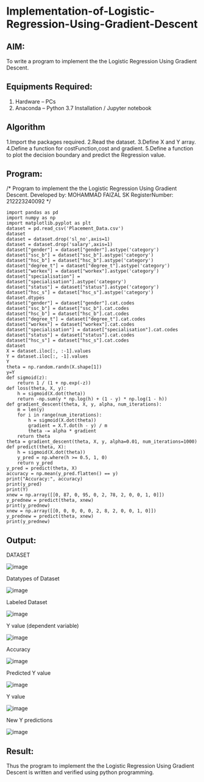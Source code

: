 # Implementation-of-Logistic-Regression-Using-Gradient-Descent

## AIM:
To write a program to implement the the Logistic Regression Using Gradient Descent.

## Equipments Required:
1. Hardware – PCs
2. Anaconda – Python 3.7 Installation / Jupyter notebook

## Algorithm
1.Import the packages required.
2.Read the dataset.
3.Define X and Y array.
4.Define a function for costFunction,cost and gradient.
5.Define a function to plot the decision boundary and predict the Regression value.
## Program:

/*
Program to implement the the Logistic Regression Using Gradient Descent.
Developed by: MOHAMMAD FAIZAL SK
RegisterNumber:  212223240092
*/
```
import pandas as pd
import numpy as np
import matplotlib.pyplot as plt
dataset = pd.read_csv('Placement_Data.csv')
dataset
dataset = dataset.drop('sl_no',axis=1) 
dataset = dataset.drop('salary',axis=1)
dataset["gender"] = dataset["gender"].astype('category')
dataset["ssc_b"] = dataset["ssc_b"].astype('category')
dataset["hsc_b"] = dataset["hsc_b"].astype('category')
dataset["degree_t"] = dataset["degree_t"].astype('category')
dataset["workex"] = dataset["workex"].astype('category')
dataset["specialisation"] = dataset["specialisation"].astype('category')
dataset["status"] = dataset["status"].astype('category')
dataset["hsc_s"] = dataset["hsc_s"].astype('category')
dataset.dtypes
dataset["gender"] = dataset["gender"].cat.codes
dataset["ssc_b"] = dataset["ssc_b"].cat.codes
dataset["hsc_b"] = dataset["hsc_b"].cat.codes
dataset["degree_t"] = dataset["degree_t"].cat.codes
dataset["workex"] = dataset["workex"].cat.codes
dataset["specialisation"] = dataset["specialisation"].cat.codes
dataset["status"] = dataset["status"].cat.codes
dataset["hsc_s"] = dataset["hsc_s"].cat.codes
dataset
X = dataset.iloc[:, :-1].values
Y = dataset.iloc[:, -1].values
Y
theta = np.random.randn(X.shape[1])
y=Y
def sigmoid(z):
    return 1 / (1 + np.exp(-z))
def loss(theta, X, y):
    h = sigmoid(X.dot(theta))
    return -np.sum(y * np.log(h) + (1 - y) * np.log(1 - h))
def gradient_descent(theta, X, y, alpha, num_iterations):
    m = len(y)
    for i in range(num_iterations):
        h = sigmoid(X.dot(theta))
        gradient = X.T.dot(h - y) / m
        theta -= alpha * gradient
    return theta
theta = gradient_descent(theta, X, y, alpha=0.01, num_iterations=1000)
def predict(theta, X):
    h = sigmoid(X.dot(theta))
    y_pred = np.where(h >= 0.5, 1, 0)
    return y_pred
y_pred = predict(theta, X)
accuracy = np.mean(y_pred.flatten() == y)
print("Accuracy:", accuracy)
print(y_pred)
print(Y)
xnew = np.array([[0, 87, 0, 95, 0, 2, 78, 2, 0, 0, 1, 0]])
y_prednew = predict(theta, xnew)
print(y_prednew)
xnew = np.array([[0, 0, 0, 0, 0, 2, 8, 2, 0, 0, 1, 0]])
y_prednew = predict(theta, xnew)
print(y_prednew)
```

## Output:
DATASET

![image](https://github.com/user-attachments/assets/f749cb30-9114-408a-8bbf-e42d50803a67)

Datatypes of Dataset

![image](https://github.com/user-attachments/assets/72cece4b-4155-4968-8dfd-c437bb655ee8)

Labeled Dataset


![image](https://github.com/user-attachments/assets/f82bacdb-3d21-4f6f-b24d-1aa7acf9a46a)


Y value (dependent variable)


![image](https://github.com/user-attachments/assets/aa738acc-4f9c-4bee-b5fb-e339c36c47da)

Accuracy

![image](https://github.com/user-attachments/assets/e157c4fa-ed30-4c1c-ac92-2ed48ade3882)

Predicted Y value

![image](https://github.com/user-attachments/assets/b03123a8-b7b9-4595-9b34-d718fec6697c)

Y value


![image](https://github.com/user-attachments/assets/5f16737f-f6bf-4eed-b9e0-6872fb31fb39)


New Y predictions

![image](https://github.com/user-attachments/assets/eb52d01c-0eed-4157-96cf-8a656dc5e1cb)














## Result:
Thus the program to implement the the Logistic Regression Using Gradient Descent is written and verified using python programming.

